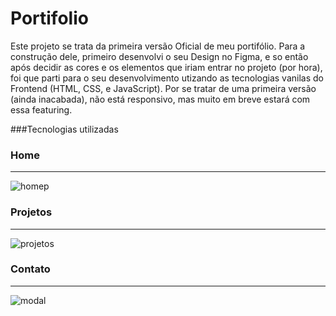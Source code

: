 

# Portifolio
Este projeto se trata da primeira versão Oficial de meu portifólio. Para a construção dele, primeiro desenvolvi o seu Design no Figma, e so então após decidir as cores e os elementos que iriam entrar no projeto (por hora), foi que parti para o seu desenvolvimento utizando as tecnologias vanilas do Frontend (HTML, CSS, e JavaScript). Por se tratar de uma primeira versão (ainda inacabada), não está responsivo, mas muito em breve estará com essa featuring.

###Tecnologias utilizadas 

### Home
----
![homep](https://github.com/FWalterDias/Portifolio/assets/100762742/82f167ce-768a-4acf-9398-cae840aab7a7)


### Projetos
---
![projetos](https://github.com/FWalterDias/Portifolio/assets/100762742/e831aa31-b704-4d80-a364-26f5a52ee85c)


### Contato
---
![modal](https://github.com/FWalterDias/Portifolio/assets/100762742/f2c587e9-0c87-471b-a27b-7f4d0859fbe7)
